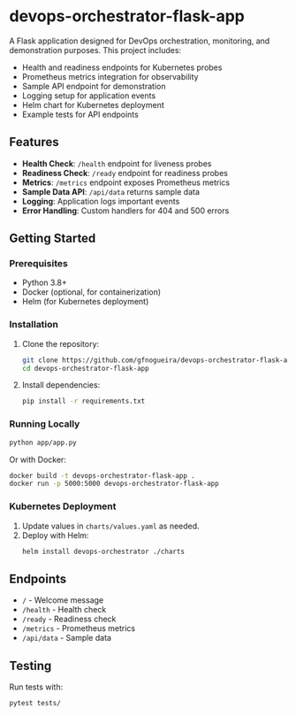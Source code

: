 # devops-orchestrator-flask-app

A Flask application designed for DevOps orchestration, monitoring, and demonstration purposes. This project includes:

- Health and readiness endpoints for Kubernetes probes
- Prometheus metrics integration for observability
- Sample API endpoint for demonstration
- Logging setup for application events
- Helm chart for Kubernetes deployment
- Example tests for API endpoints

## Features

- **Health Check**: `/health` endpoint for liveness probes
- **Readiness Check**: `/ready` endpoint for readiness probes
- **Metrics**: `/metrics` endpoint exposes Prometheus metrics
- **Sample Data API**: `/api/data` returns sample data
- **Logging**: Application logs important events
- **Error Handling**: Custom handlers for 404 and 500 errors

## Getting Started

### Prerequisites
- Python 3.8+
- Docker (optional, for containerization)
- Helm (for Kubernetes deployment)

### Installation
1. Clone the repository:
   ```sh
   git clone https://github.com/gfnogueira/devops-orchestrator-flask-app.git
   cd devops-orchestrator-flask-app
   ```
2. Install dependencies:
   ```sh
   pip install -r requirements.txt
   ```

### Running Locally
```sh
python app/app.py
```

Or with Docker:
```sh
docker build -t devops-orchestrator-flask-app .
docker run -p 5000:5000 devops-orchestrator-flask-app
```

### Kubernetes Deployment
1. Update values in `charts/values.yaml` as needed.
2. Deploy with Helm:
   ```sh
   helm install devops-orchestrator ./charts
   ```

## Endpoints
- `/` - Welcome message
- `/health` - Health check
- `/ready` - Readiness check
- `/metrics` - Prometheus metrics
- `/api/data` - Sample data

## Testing
Run tests with:
```sh
pytest tests/
```
